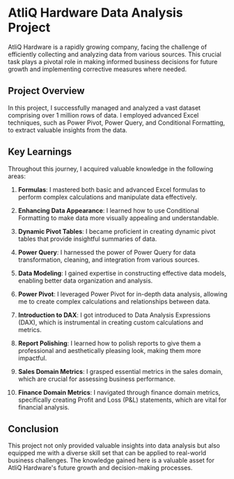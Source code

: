 # AtliQ Hardware Data Analysis Project

AtliQ Hardware is a rapidly growing company, facing the challenge of efficiently collecting and analyzing data from various sources. This crucial task plays a pivotal role in making informed business decisions for future growth and implementing corrective measures where needed.

## Project Overview

In this project, I successfully managed and analyzed a vast dataset comprising over 1 million rows of data. I employed advanced Excel techniques, such as Power Pivot, Power Query, and Conditional Formatting, to extract valuable insights from the data.

## Key Learnings

Throughout this journey, I acquired valuable knowledge in the following areas:

1. **Formulas**: I mastered both basic and advanced Excel formulas to perform complex calculations and manipulate data effectively.

2. **Enhancing Data Appearance**: I learned how to use Conditional Formatting to make data more visually appealing and understandable.

3. **Dynamic Pivot Tables**: I became proficient in creating dynamic pivot tables that provide insightful summaries of data.

4. **Power Query**: I harnessed the power of Power Query for data transformation, cleaning, and integration from various sources.

5. **Data Modeling**: I gained expertise in constructing effective data models, enabling better data organization and analysis.

6. **Power Pivot**: I leveraged Power Pivot for in-depth data analysis, allowing me to create complex calculations and relationships between data.

7. **Introduction to DAX**: I got introduced to Data Analysis Expressions (DAX), which is instrumental in creating custom calculations and metrics.

8. **Report Polishing**: I learned how to polish reports to give them a professional and aesthetically pleasing look, making them more impactful.

9. **Sales Domain Metrics**: I grasped essential metrics in the sales domain, which are crucial for assessing business performance.

10. **Finance Domain Metrics**: I navigated through finance domain metrics, specifically creating Profit and Loss (P&L) statements, which are vital for financial analysis.

## Conclusion

This project not only provided valuable insights into data analysis but also equipped me with a diverse skill set that can be applied to real-world business challenges. The knowledge gained here is a valuable asset for AtliQ Hardware's future growth and decision-making processes.
